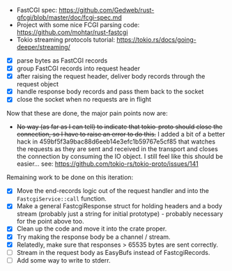 
- FastCGI spec: https://github.com/Gedweb/rust-gfcgi/blob/master/doc/fcgi-spec.md
- Project with some nice FCGI parsing code: https://github.com/mohtar/rust-fastcgi
- Tokio streaming protocols tutorial: https://tokio.rs/docs/going-deeper/streaming/

- [x] parse bytes as FastCGI records
- [x] group FastCGI records into request header
- [x] after raising the request header, deliver body records through the request object
- [x] handle response body records and pass them back to the socket
- [x] close the socket when no requests are in flight

Now that these are done, the major pain points now are:

- ~~No way (as far as I can tell) to indicate that tokio-proto should close the connection, so I
  have to raise an error to do this.~~
  I added a bit of a better hack in 459bf5f3a9bac88d6eeb14e3efc1b59767e5cf85 that watches the
  requests as they are sent and received in the transport and closes the connection by consuming
  the IO object. I still feel like this should be easier... see:
    https://github.com/tokio-rs/tokio-proto/issues/141

Remaining work to be done on this iteration:
- [x] Move the end-records logic out of the request handler and into the `FastcgiService::call`
      function.
- [x] Make a general FastcgiResponse struct for holding headers and a body stream (probably just a
      string for initial prototype) - probably necessary for the point above too.
- [x] Clean up the code and move it into the crate proper.
- [x] Try making the response body be a channel / stream.
- [x] Relatedly, make sure that responses > 65535 bytes are sent correctly.
- [ ] Stream in the request body as EasyBufs instead of FastcgiRecords.
- [ ] Add some way to write to stderr.
